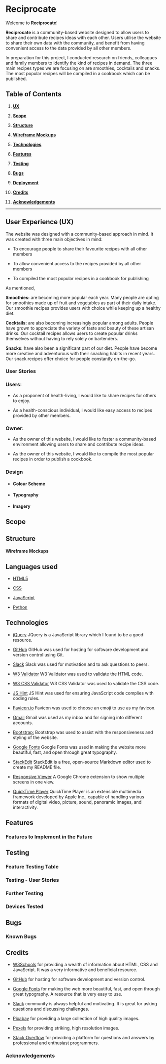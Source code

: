 # Reciprocate

Welcome to **Reciprocate**! 

**Reciprocate** is a community-based website designed to allow users to share and contribute recipes ideas with each other. Users utilise the website to share their own data with the community, and benefit from having convenient access to the data provided by all other members. 

In preparation for this project, I conducted research on friends, colleagues and family members to identify the kind of recipes in demand. The three main recipes types we are focusing on are smoothies, cocktails and snacks. The most popular recipes will be compiled in a cookbook which can be published.



## Table of Contents

1.  [**UX**]()
    
2.  [**Scope**]()
    
3.  [**Structure**]()
    
4.  [**Wireframe Mockups**]()
    
5.  [**Technologies**]()
    
6.  [**Features**]()
    
7.  [**Testing**]()
    
8.  [**Bugs**]()
    
9.  [**Deployment**]()
    
10.  [**Credits**]()
    
11.  [**Acknowledgements**]()
    

----------

## User Experience (UX)

The website was designed with a community-based approach in mind. It was created with three main objectives in mind:

-   To encourage people to share their favourite recipes with all other members
    
-   To allow convenient access to the recipes provided by all other members
    
-   To compiled the most popular recipes in a cookbook for publishing
    

As mentioned, 

**Smoothies:** are becoming more popular each year. Many people are opting for smoothies made up of fruit and vegetables as part of their daily intake. Our smoothie recipes provides users with choice while keeping up a healthy diet.

**Cocktails:** are also becoming increasingly popular among adults. People have grown to appreciate the variety of taste and beauty of these artisan drinks. Our cocktail recipes allows users to create popular drinks themselves without having to rely solely on bartenders.

**Snacks:** have also been a significant part of our diet. People have become more creative and adventurous with their snacking habits in recent years. Our snack recipes offer choice for people constantly on-the-go.


### User Stories

### Users:

-   As a proponent of health-living, I would like to share recipes for others to enjoy. 
    
-   As a health-conscious individual, I would like easy access to recipes provided by other members.
    
    

### Owner:

-   As the owner of this website, I would like to foster a community-based environment allowing users to share and contribute recipe ideas.
    
-  As the owner of this website, I would like to compile the most popular recipes in order to publish a cookbook.
    

### Design

-   #### Colour Scheme
    

-   #### Typography
    


-   #### Imagery
    
## Scope



## Structure



#### Wireframe Mockups


## Languages used

-   [HTML5](https://en.wikipedia.org/wiki/HTML)
    
-   [CSS](https://en.wikipedia.org/wiki/CSS)
    
-   [JavaScript](https://www.javascript.com/)

-   [Python](https://www.python.org/)
    

## Technologies

-   [jQuery](https://code.jquery.com/)  JQuery is a JavaScript library which I found to be a good resource.
    
-   [GitHub](https://github.com/)  GitHub was used for hosting for software development and version control using Git.
    
-   [Slack](https://slack.com/intl/en-ie/)  Slack was used for motivation and to ask questions to peers.
    
-   [W3 Validator](https://validator.w3.org/)  W3 Validator was used to validate the HTML code.
    
-   [W3 CSS Validator](https://jigsaw.w3.org/css-validator/)  W3 CSS Validator was used to validate the CSS code.
    
-   [JS Hint](https://jshint.com/)  JS Hint was used for ensuring JavaScript code complies with coding rules.
    
-   [Favicon.io](https://favicon.io/)  Favicon was used to choose an emoji to use as my favicon.
    
-   [Gmail](https://www.gmail.com/)  Gmail was used as my inbox and for signing into different accounts.
    
-   [Bootstrap:](https://getbootstrap.com/)  Bootstrap was used to assist with the responsiveness and styling of the website.
    
-   [Google Fonts](https://fonts.google.com/)  Google Fonts was used in making the website more beautiful, fast, and open through great typography.
    
-   [StackEdit](https://fonts.google.com/)  StackEdit is a free, open-source Markdown editor used to create my README file.
    
-   [Responsive Viewer](https://chrome.google.com/webstore/detail/responsive-viewer/inmopeiepgfljkpkidclfgbgbmfcennb?hl=en)  A Google Chrome extension to show multiple screens in one view.
    
-   [QuickTime Player](https://support.apple.com/downloads/quicktime)  QuickTime Player is an extensible multimedia framework developed by Apple Inc., capable of handling various formats of digital video, picture, sound, panoramic images, and interactivity.
    

## Features


### Features to Implement in the Future


## Testing

### Feature Testing Table

### Testing - User Stories

### Further Testing


### Devices Tested



## Bugs

### Known Bugs


## Credits
    
-   [W3Schools](https://www.w3schools.com/)  for providing a wealth of information about HTML, CSS and JavaScript. It was a very informative and beneficial resource.
    
-   [GitHub](https://github.com/)  for hosting for software development and version control.
    
-   [Google Fonts](https://fonts.google.com/)  for making the web more beautiful, fast, and open through great typography. A resource that is very easy to use.
    
-   [Slack](https://app.slack.com/client/T0L30B202/C016NG69WG3)  community is always helpful and motivating. It is great for asking questions and discussing challenges.
    
-   [Pixabay](https://pixabay.com/)  for providing a large collection of high quality images.
    
-   [Pexels](https://www.pexels.com/)  for providing striking, high resolution images.
    
-   [Stack Overflow](https://stackoverflow.com/)  for providing a platform for questions and answers by professional and enthusiast programmers.
    

### Acknowledgements
